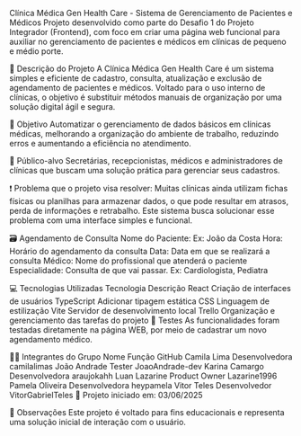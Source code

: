 Clínica Médica Gen Health Care - Sistema de Gerenciamento de Pacientes e Médicos
Projeto desenvolvido como parte do Desafio 1 do Projeto Integrador (Frontend), com foco em criar uma página web funcional para auxiliar no gerenciamento de pacientes e médicos em clínicas de pequeno e médio porte.

🏥 Descrição do Projeto
A Clínica Médica Gen Health Care é um sistema simples e eficiente de cadastro, consulta, atualização e exclusão de agendamento de pacientes e médicos. Voltado para o uso interno de clínicas, o objetivo é substituir métodos manuais de organização por uma solução digital ágil e segura.

🎯 Objetivo
Automatizar o gerenciamento de dados básicos em clínicas médicas, melhorando a organização do ambiente de trabalho, reduzindo erros e aumentando a eficiência no atendimento.

👥 Público-alvo
Secretárias, recepcionistas, médicos e administradores de clínicas que buscam uma solução prática para gerenciar seus cadastros.

❗ Problema que o projeto visa resolver:
Muitas clínicas ainda utilizam fichas físicas ou planilhas para armazenar dados, o que pode resultar em atrasos, perda de informações e retrabalho. Este sistema busca solucionar esse problema com uma interface simples e funcional.

🗃️ Agendamento de Consulta
Nome do Paciente: Ex: João da Costa
Hora: Horário do agendamento da consulta
Data: Data em que se realizará a consulta
Médico: Nome do profissional que atenderá o paciente
Especialidade: Consulta de que vai passar. Ex: Cardiologista, Pediatra

💻 Tecnologias Utilizadas
Tecnologia	Descrição
React	Criação de interfaces de usuários 
TypeScript	Adicionar tipagem estática 
CSS	Linguagem de estilização 
Vite	Servidor de desenvolvimento local
Trello	Organização e gerenciamento das tarefas do projeto
🧪 Testes
As funcionalidades foram testadas diretamente na página WEB, por meio de cadastrar um novo agendamento médico.

👨‍💻 Integrantes do Grupo
Nome	Função	GitHub
Camila Lima	Desenvolvedora	camilalimas
João Andrade	Tester	JoaoAndrade-dev
Karina Camargo	Desenvolvedora	araujokahh
Luan Lazarine	Product Owner	Lazarine1996
Pamela Oliveira	Desenvolvedora heypamela
Vitor Teles	Desenvolvedor	VitorGabrielTeles
📅 Projeto iniciado em: 03/06/2025

📌 Observações
Este projeto é voltado para fins educacionais e representa uma solução inicial de interação com o usuário.
